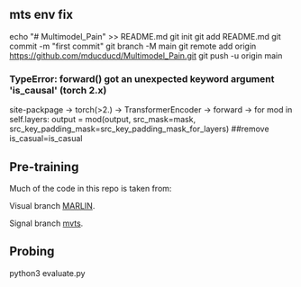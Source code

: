 ## mts env fix
echo "# Multimodel_Pain" >> README.md
git init
git add README.md
git commit -m "first commit"
git branch -M main
git remote add origin https://github.com/mducducd/Multimodel_Pain.git
git push -u origin main
### TypeError: forward() got an unexpected keyword argument 'is_causal' (torch 2.x)
site-packpage -> torch(>2.) -> TransformerEncoder -> forward -> for mod in self.layers:
            output = mod(output, src_mask=mask, src_key_padding_mask=src_key_padding_mask_for_layers) ##remove is_casual=is_casual

## Pre-training
Much of the code in this repo is taken from:

Visual branch [MARLIN](https://github.com/ControlNet/MARLIN).

Signal branch [mvts](https://github.com/gzerveas/mvts_transformer).

## Probing
python3 evaluate.py

